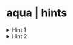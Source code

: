 # aqua | hints

<details>
  <summary>Hint 1</summary>
  
  To be done...
  
</details>

<details>
  <summary>Hint 2</summary>

  To be done...

</details>
